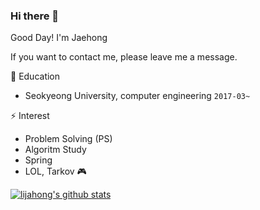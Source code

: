 ### Hi there 👋
Good Day! I'm Jaehong

If you want to contact me, please leave me a message.


🏫 Education
- Seokyeong University, computer engineering  ``2017-03~``


⚡ Interest
- Problem Solving (PS)
- Algoritm Study
- Spring 
- LOL, Tarkov 🎮


<!--
**lijahong/lijahong** is a ✨ _special_ ✨ repository because its `README.md` (this file) appears on your GitHub profile.

Here are some ideas to get you started:

- 🔭 I’m currently working on ...
- 🌱 I’m currently learning ...
- 👯 I’m looking to collaborate on ...
- 🤔 I’m looking for help with ...
- 💬 Ask me about ...
- 📫 How to reach me: ...
- 😄 Pronouns: ...
- ⚡ Fun fact: ...
-->
[![lijahong's github stats](https://github-readme-stats.vercel.app/api?username=lijahong&show_icons=true&theme=radical)](https://github.com/anuraghazra/github-readme-stats)

